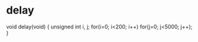# delay
void delay(void)
{
    unsigned int i, j;
    for(i=0; i<200; i++)
    			    for(j=0; j<5000; j++);
}
